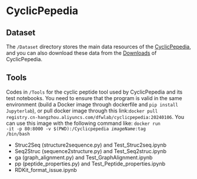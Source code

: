 # CyclicPepedia

## Dataset
The <code>/Dataset</code> directory stores the main data resources of the <a href="https://www.biosino.org/iMAC/cyclicpepedia/">CyclicPepedia</a>, and you can also download these data from the <a href="https://www.biosino.org/iMAC/cyclicpepedia/download">Downloads</a> of CyclicPepedia.

## Tools
Codes in <code>/Tools</code> for the cyclic peptide tool used by CyclicPepedia and its test notebooks. You need to ensure that the program is valid in the same environment (build a Docker image through dockerfile and <code>pip install Jupyterlab</code>), or pull docker image through this link:<code>docker pull registry.cn-hangzhou.aliyuncs.com/dfwlab/cyclicpepedia:20240106</code>. You can use this image with the following command like: <code>docker run -it -p 80:8000 -v $(PWD):/Cyclicpepedia $imageName:$tag /bin/bash</code>

* Struc2Seq (structure2sequence.py) and Test_Struc2seq.ipynb
* Seq2Struc (sequence2structure.py) and Test_Seq2struc.ipynb
* ga (graph_alignment.py) and Test_GraphAlignment.ipynb
* pp (peptide_properties.py) and Test_Peptide_properties.ipynb
* RDKit_format_issue.ipynb
